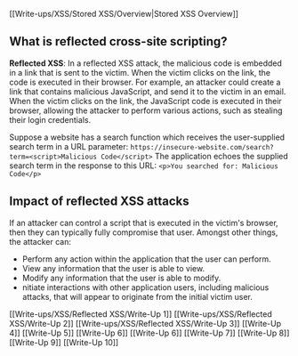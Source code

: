 [[Write-ups/XSS/Stored XSS/Overview|Stored XSS Overview]]

## What is reflected cross-site scripting?

**Reflected XSS**: In a reflected XSS attack, the malicious code is embedded in a link that is sent to the victim. When the victim clicks on the link, the code is executed in their browser. For example, an attacker could create a link that contains malicious JavaScript, and send it to the victim in an email. When the victim clicks on the link, the JavaScript code is executed in their browser, allowing the attacker to perform various actions, such as stealing their login credentials.

Suppose a website has a search function which receives the user-supplied search term in a URL parameter:
`https://insecure-website.com/search?term=<script>Malicious Code</script>`
The application echoes the supplied search term in the response to this URL:
`<p>You searched for: Malicious Code</p>`


## Impact of reflected XSS attacks

If an attacker can control a script that is executed in the victim's browser, then they can typically fully compromise that user. Amongst other things, the attacker can:
* Perform any action within the application that the user can perform.
* View any information that the user is able to view.
* Modify any information that the user is able to modify.
* nitiate interactions with other application users, including malicious attacks, that will appear to originate from the initial victim user.

[[Write-ups/XSS/Reflected XSS/Write-Up 1]]
[[Write-ups/XSS/Reflected XSS/Write-Up 2]]
[[Write-ups/XSS/Reflected XSS/Write-Up 3]]
[[Write-Up 4]]
[[Write-Up 5]]
[[Write-Up 6]]
[[Write-Up 6]]
[[Write-Up 7]]
[[Write-Up 8]]
[[Write-Up 9]]
[[Write-Up 10]]

